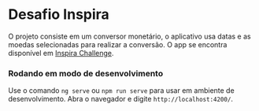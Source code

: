 # Desafio Inspira

O projeto consiste em um conversor monetário, o aplicativo usa datas e as moedas selecionadas para 
realizar a conversão. O app se encontra disponível em [Inspira Challenge](https://inspira-challenge.herokuapp.com).

### Rodando em modo de desenvolvimento

Use o comando `ng serve` ou `npm run serve` para usar em ambiente de desenvolvimento. 
Abra o navegador e digite `http://localhost:4200/`.
